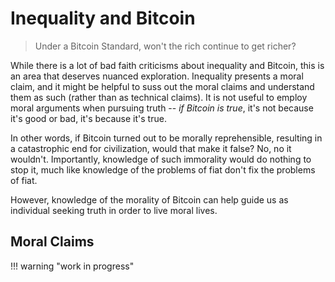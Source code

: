 # Inequality and Bitcoin

> Under a Bitcoin Standard, won't the rich continue to get richer?

While there is a lot of bad faith criticisms
 about inequality and Bitcoin,
 this is an area that deserves
 nuanced exploration.
Inequality presents a moral claim,
 and it might be helpful
 to suss out the moral claims
 and understand them as such
 (rather than as technical claims).
It is not useful to employ moral arguments
 when pursuing truth
 -- *if Bitcoin is true*,
 it's not because it's good or bad,
 it's because it's true.

In other words, if Bitcoin
 turned out to be morally reprehensible,
 resulting in a catastrophic end for civilization,
 would that make it false?
No, no it wouldn't.
Importantly, knowledge of such immorality 
 would do nothing to stop it, much like
 knowledge of the problems of fiat don't fix
 the problems of fiat.

However, knowledge of the morality
 of Bitcoin can help guide us as
 individual seeking truth in order to 
 live moral lives.



## Moral Claims

!!! warning "work in progress"

<!--


### Inequality is bad

Is it even possible not to have inequality? What would that even mean?

We live in a universe of unequal distributions, specifically
 [Pareto distributions](https://en.wikipedia.org/wiki/Pareto_distribution)



### Inequality beyond a natural distribution is bad

In which case fiat is morally evil and should be condemned as such.





## Technical Claims


### Bitcoin may lead to more inequality

Compared to what?

Definitely not fiat.

The fixed supply of Bitcoin prevents this.
Fiat is unconstrained and the supply is
 controlled by the dictates of those in power.

Since 1971, since the start of global fiat,
 inequality has only gone up.
We are now at a level of inequality
 never before seen in the US,
 greater inequality than
 even the famed "guilded age".


### Bitcoin won't fix existing inequality

How could it not?

You can no longer arbitrarily inflate
 the money supply. The only way to earn
 money is through work, producing
 something others find valuable.

Under Bitcoin, no one could accumulate
 wealth without producing that equivalent
 amount of value.
In other words, wealth isn't
 subsidized through government grants
 or easy money policies.

What are the ramifications
 of sound money on a population that
 grew accustom to fiat?

-->










